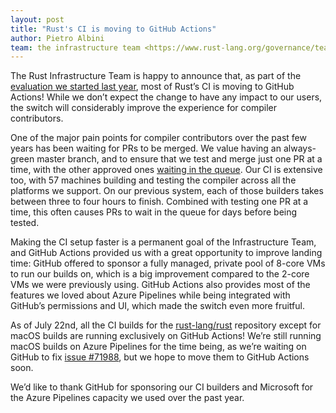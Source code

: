 ```yaml
---
layout: post
title: "Rust's CI is moving to GitHub Actions"
author: Pietro Albini
team: the infrastructure team <https://www.rust-lang.org/governance/teams/operations#infra>
---
```


The Rust Infrastructure Team is happy to announce that, as part of the
[evaluation we started last year][eval], most of Rust’s CI is moving to GitHub
Actions! While we don’t expect the change to have any impact to our users, the
switch will considerably improve the experience for compiler contributors.

One of the major pain points for compiler contributors over the past few years
has been waiting for PRs to be merged. We value having an always-green master
branch, and to ensure that we test and merge just one PR at a time, with the
other approved ones [waiting in the queue][homu]. Our CI is extensive too, with
57 machines building and testing the compiler across all the platforms we
support. On our previous system, each of those builders takes between three to
four hours to finish. Combined with testing one PR at a time, this often causes
PRs to wait in the queue for days before being tested.

Making the CI setup faster is a permanent goal of the Infrastructure Team, and
GitHub Actions provided us with a great opportunity to improve landing time:
GitHub offered to sponsor a fully managed, private pool of 8-core VMs to run
our builds on, which is a big improvement compared to the 2-core VMs we were
previously using. GitHub Actions also provides most of the features we loved
about Azure Pipelines while being integrated with GitHub’s permissions and UI,
which made the switch even more fruitful.

As of July 22nd, all the CI builds for the [rust-lang/rust] repository except
for macOS builds are running exclusively on GitHub Actions! We’re still running
macOS builds on Azure Pipelines for the time being, as we’re waiting on GitHub
to fix [issue #71988][71988], but we hope to move them to GitHub Actions soon.

We’d like to thank GitHub for sponsoring our CI builders and Microsoft for the
Azure Pipelines capacity we used over the past year.

[eval]: https://blog.rust-lang.org/inside-rust/2019/11/14/evaluating-github-actions.html
[homu]: https://bors.rust-lang.org/queue/rust
[rust-lang/rust]: https://github.com/rust-lang/rust
[71988]: https://github.com/rust-lang/rust/issues/71988
